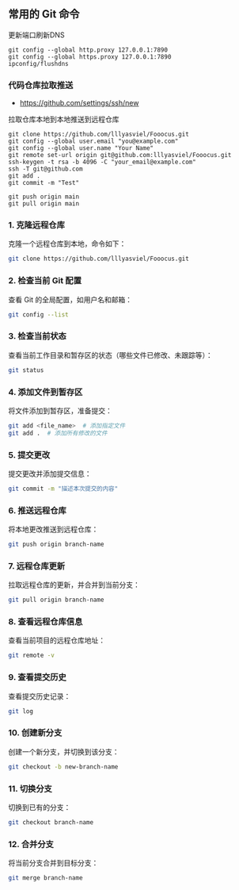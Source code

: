 ## 常用的 Git 命令

更新端口刷新DNS

```
git config --global http.proxy 127.0.0.1:7890
git config --global https.proxy 127.0.0.1:7890
ipconfig/flushdns
```
### 代码仓库拉取推送

- https://github.com/settings/ssh/new

拉取仓库本地到本地推送到远程仓库

```
git clone https://github.com/lllyasviel/Fooocus.git
git config --global user.email "you@example.com"
git config --global user.name "Your Name"
git remote set-url origin git@github.com:lllyasviel/Fooocus.git
ssh-keygen -t rsa -b 4096 -C "your_email@example.com"
ssh -T git@github.com
git add . 
git commit -m "Test" 

git push origin main 
git pull origin main
```

### 1. **克隆远程仓库**

克隆一个远程仓库到本地，命令如下：

```bash
git clone https://github.com/lllyasviel/Fooocus.git
```

### 2. **检查当前 Git 配置**

查看 Git 的全局配置，如用户名和邮箱：

```bash
git config --list
```

### 3. **检查当前状态**

查看当前工作目录和暂存区的状态（哪些文件已修改、未跟踪等）：

```bash
git status
```

### 4. **添加文件到暂存区**

将文件添加到暂存区，准备提交：

```bash
git add <file_name>  # 添加指定文件
git add .  # 添加所有修改的文件
```

### 5. **提交更改**

提交更改并添加提交信息：

```bash
git commit -m "描述本次提交的内容"
```

### 6. **推送远程仓库**

将本地更改推送到远程仓库：

```bash
git push origin branch-name
```

### 7. **远程仓库更新**

拉取远程仓库的更新，并合并到当前分支：

```bash
git pull origin branch-name
```

### 8. **查看远程仓库信息**

查看当前项目的远程仓库地址：

```bash
git remote -v
```

### 9. **查看提交历史**

查看提交历史记录：

```bash
git log
```

### 10. **创建新分支**

创建一个新分支，并切换到该分支：

```bash
git checkout -b new-branch-name
```

### 11. **切换分支**

切换到已有的分支：

```bash
git checkout branch-name
```

### 12. **合并分支**

将当前分支合并到目标分支：

```bash
git merge branch-name
```



